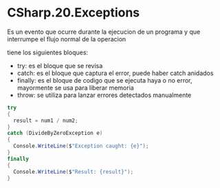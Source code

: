 # CSharp.20.Exceptions

Es un evento que ocurre durante la ejecucion de un programa y que interrumpe el flujo normal de la operacion

tiene los siguientes bloques:
- try: es el bloque que se revisa
- catch: es el bloque que captura el error, puede haber catch anidados
- finally: es el bloque de codigo que se ejecuta haya o no error, mayormente se usa para liberar memoria
- throw: se utiliza para lanzar errores detectados manualmente

```csharp
try
{
  result = num1 / num2;
}
catch (DivideByZeroException e)
{
  Console.WriteLine($"Exception caught: {e}");                
}
finally
{
  Console.WriteLine($"Result: {result}");
}
```
